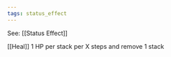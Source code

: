 ```yaml
---
tags: status_effect
---
```


See: [[Status Effect]]

[[Heal]] 1 HP per stack per X steps and remove 1 stack